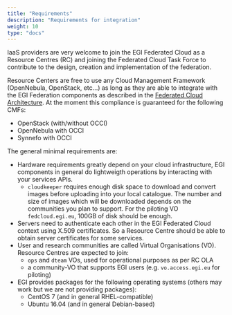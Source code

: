 ```yaml
---
title: "Requirements"
description: "Requirements for integration"
weight: 10
type: "docs"
---
```


IaaS providers are very welcome to join the EGI Federated Cloud as a
Resource Centres (RC) and joining the Federated Cloud Task Force to
contribute to the design, creation and implementation of the federation.

Resource Centers are free to use any Cloud Management Framework
(OpenNebula, OpenStack, etc\...) as long as they are able to integrate
with the EGI Federation components as described in the [Federated Cloud
Architecture](https://wiki.egi.eu/wiki/Federated_Cloud_Architecture). At
the moment this compliance is guaranteed for the following CMFs:

-   OpenStack (with/without OCCI)
-   OpenNebula with OCCI
-   Synnefo with OCCI

The general minimal requirements are:

-   Hardware requirements greatly depend on your cloud infrastructure,
    EGI components in general do lightweigth operations by interacting
    with your services APIs.
    -   `cloudkeeper` requires enough disk space to download and convert
        images before uploading into your local catalogue. The number
        and size of images which will be downloaded depends on the
        communities you plan to support. For the piloting VO
        `fedcloud.egi.eu`, 100GB of disk should be enough.
-   Servers need to authenticate each other in the EGI Federated Cloud
    context using X.509 certificates. So a Resource Centre should be
    able to obtain server certificates for some services.
-   User and research communities are called Virtual Organisations (VO).
    Resource Centres are expected to join:
    -   `ops` and `dteam` VOs, used for operational purposes as per RC
        OLA
    -   a community-VO that supports EGI users (e.g. `vo.access.egi.eu`
        for piloting)
-   EGI provides packages for the following operating systems (others
    may work but we are not providing packages):
    -   CentOS 7 (and in general RHEL-compatible)
    -   Ubuntu 16.04 (and in general Debian-based)
